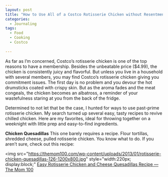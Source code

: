 ```yaml
---
layout: post
title: "How to Use All of a Costco Rotisserie Chicken without Resentment"
categories:
  - Journaling
tags:
  - Food
  - Cooking
  - Costco
  
---
```

As far as I’m concerned, Costco’s rotisserie chicken is one of the top reasons to have a membership.  Besides the unbeatable price ($4.99), the chicken is consistently juicy and flavorful.  But unless you live in a household with several members, you may find Costco’s rotisserie chicken giving you commitment issues.  The first day is no problem and you devour the hot drumsticks coated with crispy skin.  But as the aroma fades and the meat congeals, the chicken becomes an albatross, a reminder of your wastefulness staring at you from the back of the fridge.  

Determined to not let that be the case, I hunted for ways to use past-prime rotisserie chicken.  My search turned up several easy, tasty recipes to revive chilled chicken.  Here are my favorites, ideal for throwing together on a weeknight with little prep and easy-to-find ingredients.  

**Chicken Quesadillas**
This one barely requires a recipe.  Flour tortillas, shredded cheese, pulled rotisserie chicken.  You know what to do.  If you aren’t sure, check out this recipe:

<img src="https://themom100.com/wp-content/uploads/2013/01/rotisserie-chicken-quesadillas-126-1200x800.jpg" style="width:220px; display:block;"
[Easy Rotisserie Chicken and Cheese Quesadillas Recipe — The Mom 100](https://themom100.com/recipe/easy-rotisserie-chicken-and-cheese-quesadillas/)
